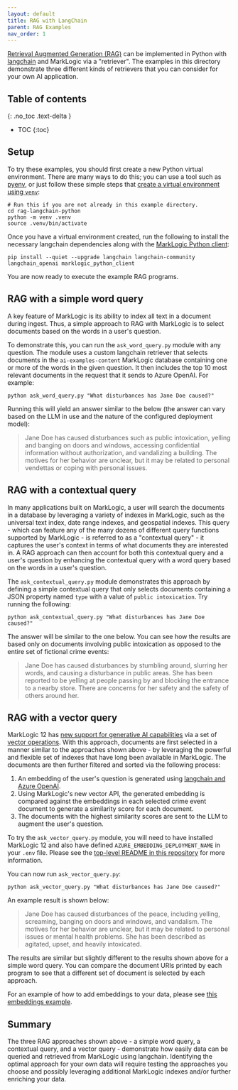 ```yaml
---
layout: default
title: RAG with LangChain
parent: RAG Examples
nav_order: 1
---
```


[Retrieval Augmented Generation (RAG)](https://python.langchain.com/docs/tutorials/rag/) can be implemented in Python 
with [langchain](https://python.langchain.com/docs/introduction/) and MarkLogic via a "retriever". The examples in this
directory demonstrate three different kinds of retrievers that you can consider for your own AI application.

## Table of contents
{: .no_toc .text-delta }

- TOC
{:toc}

## Setup

To try these examples, you should first create a new Python virtual environment. There are many ways to do this;
you can use a tool such as [pyenv](https://github.com/pyenv/pyenv), or just follow these simple steps that
[create a virtual environment using `venv`](https://docs.python.org/3/library/venv.html):

```
# Run this if you are not already in this example directory.
cd rag-langchain-python
python -m venv .venv
source .venv/bin/activate
```

Once you have a virtual environment created, run the following to install the necessary langchain dependencies along
with the [MarkLogic Python client](https://pypi.org/project/marklogic-python-client/):

    pip install --quiet --upgrade langchain langchain-community langchain_openai marklogic_python_client

You are now ready to execute the example RAG programs.

## RAG with a simple word query

A key feature of MarkLogic is its ability to index all text in a document during ingest. Thus, a simple approach to RAG
with MarkLogic is to select documents based on the words in a user's question.

To demonstrate this, you can run the `ask_word_query.py` module with any question. The module uses a custom langchain
retriever that selects documents in the `ai-examples-content` MarkLogic database containing one or more of the words
in the given question. It then includes the top 10 most relevant documents in the request that it sends to Azure OpenAI.
For example:

    python ask_word_query.py "What disturbances has Jane Doe caused?" 

Running this will yield an answer similar to the below (the answer can vary based on the LLM in use and the nature
of the configured deployment model):

> Jane Doe has caused disturbances such as public intoxication, yelling and banging on doors and windows,
> accessing confidential information without authorization, and vandalizing a building. The motives for
> her behavior are unclear, but it may be related to personal vendettas or coping with personal issues.

## RAG with a contextual query

In many applications built on MarkLogic, a user will search the documents in a database by leveraging a variety of
indexes in MarkLogic, such as the universal text index, date range indexes, and geospatial indexes. This query - which
can feature any of the many dozens of different query functions supported by MarkLogic - is referred to as a
"contextual query" - it captures the user's context in terms of what documents they are interested in. A RAG approach
can then account for both this contextual query and a user's question by enhancing the contextual query with a word
query based on the words in a user's question.

The `ask_contextual_query.py` module demonstrates this approach by defining a simple contextual query that only
selects documents containing a JSON property named `type` with a value of `public intoxication`.
Try running the following:

    python ask_contextual_query.py "What disturbances has Jane Doe caused?" 

The answer will be similar to the one below. You can see how the results are based only on documents involving public
intoxication as opposed to the entire set of fictional crime events:

> Jane Doe has caused disturbances by stumbling around, slurring her words, and causing a disturbance in
> public areas. She has been reported to be yelling at people passing by and blocking the entrance to a
> nearby store. There are concerns for her safety and the safety of others around her.

## RAG with a vector query

MarkLogic 12 has
[new support for generative AI capabilities](https://investors.progress.com/news-releases/news-release-details/progress-announces-powerful-new-generative-ai-capabilities)
via a set of [vector operations](https://docs.marklogic.com/12.0/vec/vector-operations). With this approach,
documents are first selected in a manner similar to the approaches shown above - by leveraging the powerful and flexible
set of indexes that have long been available in MarkLogic. The documents are then further filtered and sorted via
the following process:

1. An embedding of the user's question is generated using [langchain and Azure OpenAI](https://python.langchain.com/docs/integrations/text_embedding/).
2. Using MarkLogic's new vector API, the generated embedding is compared against the embeddings in each
   selected crime event document to generate a similarity score for each document.
3. The documents with the highest similarity scores are sent to the LLM to augment the user's question.

To try the `ask_vector_query.py` module, you will need to have installed MarkLogic 12 and also have defined
`AZURE_EMBEDDING_DEPLOYMENT_NAME` in your `.env` file. Please see the
[top-level README in this repository](../README.md) for more information.

You can now run `ask_vector_query.py`:

    python ask_vector_query.py "What disturbances has Jane Doe caused?"

An example result is shown below:

> Jane Doe has caused disturbances of the peace, including yelling, screaming, banging on doors and windows,
> and vandalism. The motives for her behavior are unclear, but it may be related to personal issues or
> mental health problems. She has been described as agitated, upset, and heavily intoxicated.

The results are similar but slightly different to the results shown above for a simple word query. You can compare
the document URIs printed by each program to see that a different set of document is selected by each approach.

For an example of how to add embeddings to your data, please see [this embeddings example](../embedding-langchain-java/README.md).

## Summary

The three RAG approaches shown above - a simple word query, a contextual query, and a vector query - demonstrate how
easily data can be queried and retrieved from MarkLogic using langchain. Identifying the optimal approach for your own
data will require testing the approaches you choose and possibly leveraging additional MarkLogic indexes and/or
further enriching your data. 
